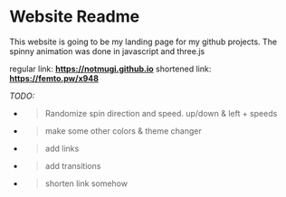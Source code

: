 # Website Readme

This website is going to be my landing page for my github projects. The spinny animation was done in javascript and three.js

regular link:   <b>https://notmugi.github.io</b>
shortened link: <b>https://femto.pw/x948</b>

<i>TODO:</i>
- > Randomize spin direction and speed. up/down & left + speeds
- > make some other colors & theme changer
- > add links
- > add transitions
- > shorten link somehow
